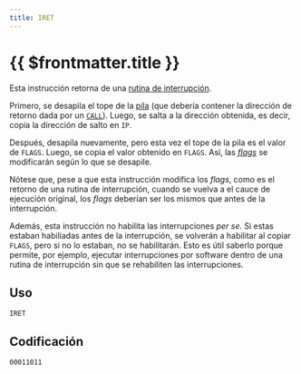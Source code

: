 ```yaml
---
title: IRET
---
```


# {{ $frontmatter.title }}

Esta instrucción retorna de una [rutina de interrupción](../cpu#interrupciones).

Primero, se desapila el tope de la [pila](../cpu#pila) (que debería contener la dirección de retorno dada por un [`CALL`](./call)). Luego, se salta a la dirección obtenida, es decir, copia la dirección de salto en `IP`.

Después, desapila nuevamente, pero esta vez el tope de la pila es el valor de `FLAGS`. Luego, se copia el valor obtenido en `FLAGS`. Así, las [_flags_](../cpu#flags) se modificarán según lo que se desapile.

Nótese que, pese a que esta instrucción modifica los _flags_, como es el retorno de una rutina de interrupción, cuando se vuelva a el cauce de ejecución original, los _flags_ deberían ser los mismos que antes de la interrupción.

Además, esta instrucción no habilita las interrupciones _per se_. Si estas estaban habiliadas antes de la interrupción, se volverán a habilitar al copiar `FLAGS`, pero si no lo estaban, no se habilitarán. Esto es útil saberlo porque permite, por ejemplo, ejecutar interrupciones por software dentro de una rutina de interrupción sin que se rehabiliten las interrupciones.

## Uso

```vonsim
IRET
```

## Codificación

`00011011`
